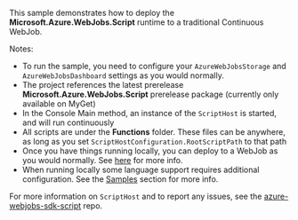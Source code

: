 This sample demonstrates how to deploy the **Microsoft.Azure.WebJobs.Script** runtime to a traditional Continuous WebJob.

Notes:

* To run the sample, you need to configure your `AzureWebJobsStorage` and `AzureWebJobsDashboard` settings as you would normally.
* The project references the latest prerelease **Microsoft.Azure.WebJobs.Script** prerelease package (currently only available on MyGet)
* In the Console Main method, an instance of the `ScriptHost` is started, and will run continuously
* All scripts are under the **Functions** folder. These files can be anywhere, as long as you set `ScriptHostConfiguration.RootScriptPath` to that path
* Once you have things running locally, you can deploy to a WebJob as you would normally. See [here](https://azure.microsoft.com/en-us/documentation/articles/websites-dotnet-deploy-webjobs/) for more info.
* When running locally some language support requires additional configuration. See the [Samples](https://github.com/Azure/azure-webjobs-sdk-script/wiki#samples) section for more info.

For more information on `ScriptHost` and to report any issues, see the [azure-webjobs-sdk-script](https://github.com/Azure/azure-webjobs-sdk-script) repo.